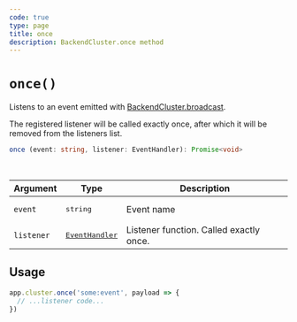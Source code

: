 ```yaml
---
code: true
type: page
title: once
description: BackendCluster.once method
---
```


# `once()`

<SinceBadge version="2.9.0" />
<CustomBadge type="error" text="Experimental: non-backward compatible changes or removal may occur in any future release."/>

Listens to an event emitted with [BackendCluster.broadcast](/core/2/framework/classes/backend-cluster/broadcast).

The registered listener will be called exactly once, after which it will be removed from the listeners list.

```ts
once (event: string, listener: EventHandler): Promise<void>
```

<br/>

| Argument | Type                  | Description                   |
|----------|-----------------------|-------------------------------|
| `event` | <pre>string</pre> | Event name |
| `listener` | <pre>[EventHandler](/core/2/framework/types/event-handler)</pre> | Listener function. Called exactly once. |

## Usage

```js
app.cluster.once('some:event', payload => {
  // ...listener code...
})
```
